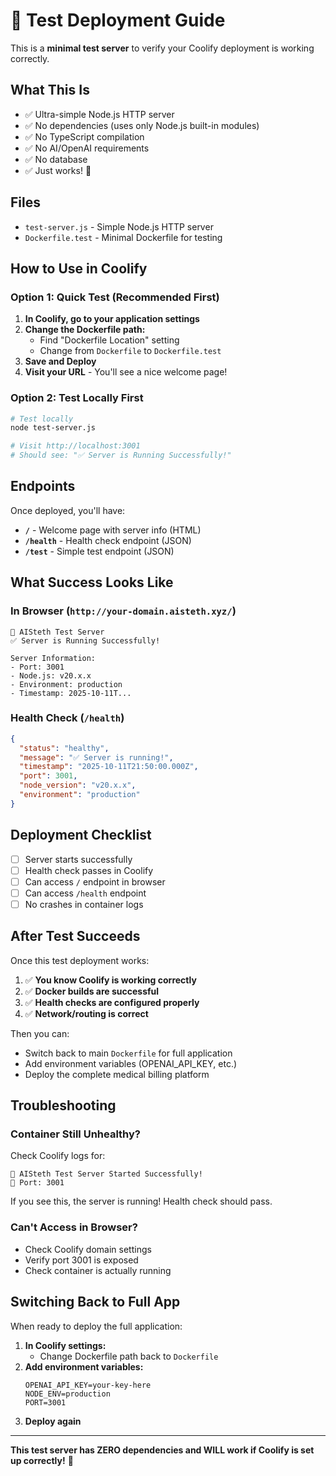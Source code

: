 # 🧪 Test Deployment Guide

This is a **minimal test server** to verify your Coolify deployment is working correctly.

## What This Is

- ✅ Ultra-simple Node.js HTTP server
- ✅ No dependencies (uses only Node.js built-in modules)
- ✅ No TypeScript compilation
- ✅ No AI/OpenAI requirements
- ✅ No database
- ✅ Just works! 🎉

## Files

- `test-server.js` - Simple Node.js HTTP server
- `Dockerfile.test` - Minimal Dockerfile for testing

## How to Use in Coolify

### Option 1: Quick Test (Recommended First)

1. **In Coolify, go to your application settings**
2. **Change the Dockerfile path:**
   - Find "Dockerfile Location" setting
   - Change from `Dockerfile` to `Dockerfile.test`
3. **Save and Deploy**
4. **Visit your URL** - You'll see a nice welcome page!

### Option 2: Test Locally First

```bash
# Test locally
node test-server.js

# Visit http://localhost:3001
# Should see: "✅ Server is Running Successfully!"
```

## Endpoints

Once deployed, you'll have:

- **`/`** - Welcome page with server info (HTML)
- **`/health`** - Health check endpoint (JSON)
- **`/test`** - Simple test endpoint (JSON)

## What Success Looks Like

### In Browser (`http://your-domain.aisteth.xyz/`)
```
🏥 AISteth Test Server
✅ Server is Running Successfully!

Server Information:
- Port: 3001
- Node.js: v20.x.x
- Environment: production
- Timestamp: 2025-10-11T...
```

### Health Check (`/health`)
```json
{
  "status": "healthy",
  "message": "✅ Server is running!",
  "timestamp": "2025-10-11T21:50:00.000Z",
  "port": 3001,
  "node_version": "v20.x.x",
  "environment": "production"
}
```

## Deployment Checklist

- [ ] Server starts successfully
- [ ] Health check passes in Coolify
- [ ] Can access `/` endpoint in browser
- [ ] Can access `/health` endpoint
- [ ] No crashes in container logs

## After Test Succeeds

Once this test deployment works:

1. ✅ **You know Coolify is working correctly**
2. ✅ **Docker builds are successful**
3. ✅ **Health checks are configured properly**
4. ✅ **Network/routing is correct**

Then you can:

- Switch back to main `Dockerfile` for full application
- Add environment variables (OPENAI_API_KEY, etc.)
- Deploy the complete medical billing platform

## Troubleshooting

### Container Still Unhealthy?

Check Coolify logs for:
```
🚀 AISteth Test Server Started Successfully!
📍 Port: 3001
```

If you see this, the server is running! Health check should pass.

### Can't Access in Browser?

- Check Coolify domain settings
- Verify port 3001 is exposed
- Check container is actually running

## Switching Back to Full App

When ready to deploy the full application:

1. **In Coolify settings:**
   - Change Dockerfile path back to `Dockerfile`
2. **Add environment variables:**
   ```
   OPENAI_API_KEY=your-key-here
   NODE_ENV=production
   PORT=3001
   ```
3. **Deploy again**

---

**This test server has ZERO dependencies and WILL work if Coolify is set up correctly!** 🚀

